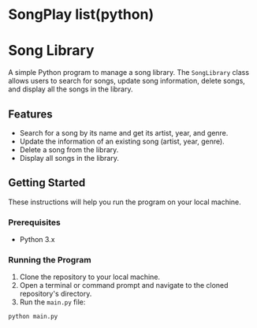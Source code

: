 # SongPlay list(python)
 
# Song Library

A simple Python program to manage a song library. The `SongLibrary` class allows users to search for songs, update song information, delete songs, and display all the songs in the library.

## Features

- Search for a song by its name and get its artist, year, and genre.
- Update the information of an existing song (artist, year, genre).
- Delete a song from the library.
- Display all songs in the library.

## Getting Started

These instructions will help you run the program on your local machine.

### Prerequisites

- Python 3.x

### Running the Program

1. Clone the repository to your local machine.
2. Open a terminal or command prompt and navigate to the cloned repository's directory.
3. Run the `main.py` file:

```bash
python main.py
